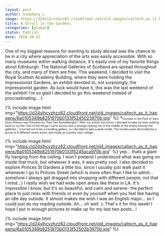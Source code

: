```yaml
---
layout: post
author: Stephany L
image: https://d24slhcvzhzz82.cloudfront.net/old_images/caltech_as_it_happens/6a0105349b8251970b0133f52448a5970b.jpg
title: A Stroll in the Gardens
categories: [global]
status: Publish
date: 2010-10-22
---
```


One of my biggest reasons for wanting to study abroad was the chance to be in a city where appreciation of the arts was easily accessible. With so many museums within walking distance, it's easily one of my favorite things about Edinburgh. The National Galleries of Scotland are spread throughout the city, and many of them are free. This weekend, I decided to visit the Royal Scottish Academy Building, where they were holding the Impressionist Gardens, an exhibit devoted to, not surpisingly, the Impressionist garden. As luck would have it, this was the last weekend of the exhibit! I'm so glad I decided to go this weekend instead of procrastinating... (:

{% include image.html img="https://d24slhcvzhzz82.cloudfront.net/old_images/caltech_as_it_happens/6a0105349b8251970b0133f5245023970b.jpg" %}
*<span style="font-size: xx-small;">Fountain in the Park of Sans Souci Palace near Potsdam by Theo Van Ryoselberghe *
After my artistic excursion, I decided to take my time walking back to my flat. One of the things I came across was a strange looking van in the middle of the empty area by the galleries... it turned out to be a travelling gallery, so I decided to take a peek inside. The insides were decorated by a group of 8 different street artists and made up a pretty neat collage.


{% include image.html img="https://d24slhcvzhzz82.cloudfront.net/old_images/caltech_as_it_happens/6a0105349b8251970b0133f5245aca970b.jpg" %}
yep... thats a giant fly hanging from the ceiling. I won't pretend I understood what was going on inside that truck, but whatever it was, it was pretty cool. I also decided to explore Princes St Gardens a little too, since I usually just walk past it whenever I go to Princes Street (which is more often than I like to admit... somehow I always get dragged into shopping with different people, not that I mind...) I really wish we had wide open areas like these in LA. It's impossible I know, but it's so beautiful, and calm and serene- the perfect place to just relax with friends or even by yourself when you feel like having an idle day outside. It almost makes me wish I was an English major... so I could just do my reading outside. Ah... oh well. (: That's it for this week! I hope I put in enough pictures to make up for my last two posts...!


{% include image.html img="https://d24slhcvzhzz82.cloudfront.net/old_images/caltech_as_it_happens/6a0105349b8251970b0133f52502b3970b.jpg" %}
